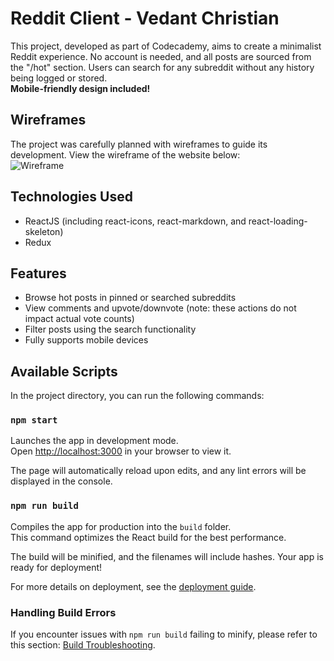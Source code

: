 # Reddit Client - Vedant Christian

This project, developed as part of Codecademy, aims to create a minimalist Reddit experience. No account is needed, and all posts are sourced from the "/hot" section. Users can search for any subreddit without any history being logged or stored.  
**Mobile-friendly design included!**

## Wireframes

The project was carefully planned with wireframes to guide its development. View the wireframe of the website below:  
![Wireframe](https://i.imgur.com/r0DFdrS.png)

## Technologies Used

- ReactJS (including react-icons, react-markdown, and react-loading-skeleton)
- Redux

## Features

- Browse hot posts in pinned or searched subreddits
- View comments and upvote/downvote (note: these actions do not impact actual vote counts)
- Filter posts using the search functionality
- Fully supports mobile devices

## Available Scripts

In the project directory, you can run the following commands:

### `npm start`

Launches the app in development mode.  
Open [http://localhost:3000](http://localhost:3000) in your browser to view it.

The page will automatically reload upon edits, and any lint errors will be displayed in the console.

### `npm run build`

Compiles the app for production into the `build` folder.  
This command optimizes the React build for the best performance.

The build will be minified, and the filenames will include hashes. Your app is ready for deployment!

For more details on deployment, see the [deployment guide](https://facebook.github.io/create-react-app/docs/deployment).

### Handling Build Errors

If you encounter issues with `npm run build` failing to minify, please refer to this section: [Build Troubleshooting](https://facebook.github.io/create-react-app/docs/troubleshooting#npm-run-build-fails-to-minify).